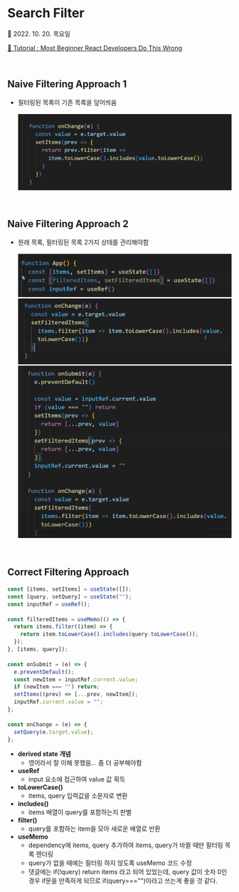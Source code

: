 # Search Filter

📆 2022. 10. 20. 목요일

[📙 Tutorial : Most Beginner React Developers Do This Wrong](https://youtu.be/E1cklb4aeXA)

<br>

## Naive Filtering Approach 1

- 필터링된 목록이 기존 목록을 덮어씌움
  <br>
  <br>
  <img src="naive1-1.png">

<br>

## Naive Filtering Approach 2

- 원래 목록, 필터링된 목록 2가지 상태를 관리해야함
  <br>
  <br>
  <img src="naive2-1.png">
  <img src="naive2-2.png">
  <img src="naive2-3.png">

<br>

## Correct Filtering Approach

```javascript
const [items, setItems] = useState([]);
const [query, setQuery] = useState("");
const inputRef = useRef();

const filteredItems = useMemo(() => {
  return items.filter((item) => {
    return item.toLowerCase().includes(query.toLowerCase());
  });
}, [items, query]);

const onSubmit = (e) => {
  e.preventDefault();
  const newItem = inputRef.current.value;
  if (newItem === "") return;
  setItems((prev) => [...prev, newItem]);
  inputRef.current.value = "";
};

const onChange = (e) => {
  setQuery(e.target.value);
};
```

- <b>derived state 개념</b>
  - 영어라서 잘 이해 못했음... 좀 더 공부해야함
- <b>useRef</b>
  - input 요소에 접근하여 value 값 획득
- <b>toLowerCase()</b>
  - items, query 입력값을 소문자로 변환
- <b>includes()</b>
  - items 배열이 query를 포함하는지 판별
- <b>filter()</b>
  - query를 포함하는 item을 모아 새로운 배열로 반환
- <b>useMemo</b>
  - dependency에 items, query 추가하여 items, query가 바뀔 때만 필터링 목록 렌더링
  - query가 없을 때에는 필터링 하지 않도록 useMemo 코드 수정
  - 댓글에는 if(!query) return items 라고 되어 있었는데, query 값이 숫자 0인 경우 if문을 만족하게 되므로 if(query==="")이라고 쓰는게 좋을 것 같다.
